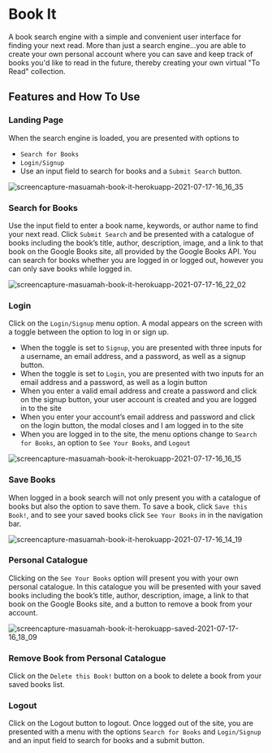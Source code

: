 # Book It

A book search engine with a simple and convenient user interface for finding your next read. More than just a search engine...you are able to create your own 
personal account where you can save and keep track of books you'd like to read in the future, thereby creating your own virtual "To Read" collection.

## Features and How To Use

### Landing Page
When the search engine is loaded, you are presented with options to 
* `Search for Books`
* `Login/Signup` 
*  Use an input field to search for books and a `Submit Search` button.

![screencapture-masuamah-book-it-herokuapp-2021-07-17-16_16_35](https://user-images.githubusercontent.com/77217156/126048488-31b84463-a810-4fab-9282-9e407fd19484.png)

### Search for Books
Use the input field to enter a book name, keywords, or author name to find your next read. Click `Submit Search` and be presented with a catalogue of books including the book’s title, author, description, image, and a link to that book on the Google Books site, all provided by the Google Books API. You can search for books whether you are logged in or logged out, however you can only save books while logged in.

![screencapture-masuamah-book-it-herokuapp-2021-07-17-16_22_02](https://user-images.githubusercontent.com/77217156/126048557-4181074d-fe4c-4346-851e-c603d0cb73d6.png)

### Login
Click on the `Login/Signup` menu option. A modal appears on the screen with a toggle between the option to log in or sign up.
* When the toggle is set to `Signup`, you are presented with three inputs for a username, an email address, and a password, as well as a signup button.
* When the toggle is set to `Login`, you are presented with two inputs for an email address and a password, as well as a login button
* When you enter a valid email address and create a password and click on the signup button, your user account is created and you are logged in to the site
* When  you enter your account’s email address and password and click on the login button, the modal closes and I am logged in to the site
* When you are logged in to the site, the menu options change to `Search for Books`, an option to `See Your Books`, and `Logout`

![screencapture-masuamah-book-it-herokuapp-2021-07-17-16_16_15](https://user-images.githubusercontent.com/77217156/126048492-3ea3a0e3-e9c6-4321-807a-9ebaf2a27e6a.png)

### Save Books
When logged in a book search will not only present you with a catalogue of books but also the option to save them. To save a book, click `Save this Book!`, 
and to see your saved books click `See Your Books` in in the navigation bar.

![screencapture-masuamah-book-it-herokuapp-2021-07-17-16_14_19](https://user-images.githubusercontent.com/77217156/126048518-c3a8bca1-bc48-4303-a393-b502dcf2cd1a.png)

### Personal Catalogue
Clicking on the `See Your Books` option will present you with your own personal catalogue. In this catalogue you will be presented with your saved books 
including the book’s title, author, description, image, a link to that book on the Google Books site, and a button to remove a book from your account.


![screencapture-masuamah-book-it-herokuapp-saved-2021-07-17-16_18_09](https://user-images.githubusercontent.com/77217156/126048587-1aedcaf8-37b7-4880-a022-98b614348eb8.png)

### Remove Book from Personal Catalogue
Click on the `Delete this Book!` button on a book to delete a book from your saved books list.


### Logout
Click on the Logout button to logout. Once logged out of the site, you are presented with a menu with the options `Search for Books` and 
`Login/Signup` and an input field to search for books and a submit button. 
